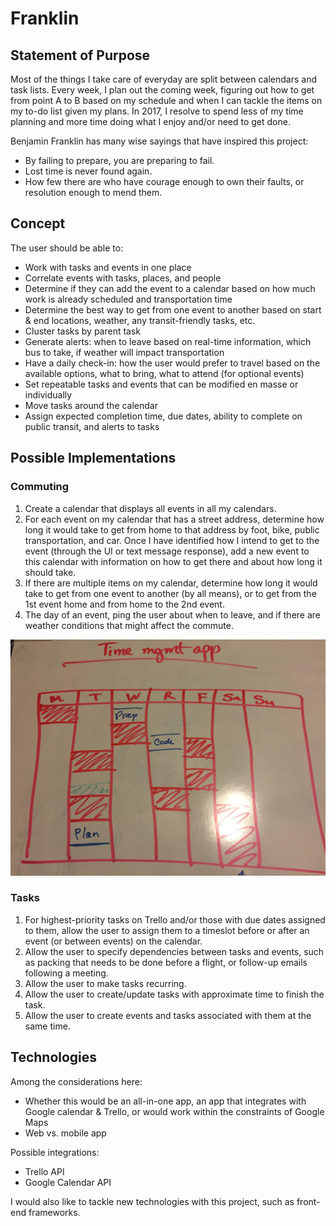 # Franklin

## Statement of Purpose

Most of the things I take care of everyday are split between calendars and task lists.  Every week, I plan out the coming week, figuring out how to get from point A to B based on my schedule and when I can tackle the items on my to-do list given my plans.  In 2017, I resolve to spend less of my time planning and more time doing what I enjoy and/or need to get done.

Benjamin Franklin has many wise sayings that have inspired this project:
* By failing to prepare, you are preparing to fail. 
* Lost time is never found again. 
* How few there are who have courage enough to own their faults, or resolution enough to mend them.

## Concept

The user should be able to:
* Work with tasks and events in one place
* Correlate events with tasks, places, and people
* Determine if they can add the event to a calendar based on how much work is already scheduled and transportation time
* Determine the best way to get from one event to another based on start & end locations, weather, any transit-friendly tasks, etc.
* Cluster tasks by parent task
* Generate alerts: when to leave based on real-time information, which bus to take, if weather will impact transportation
* Have a daily check-in: how the user would prefer to travel based on the available options, what to bring, what to attend (for optional events)
* Set repeatable tasks and events that can be modified en masse or individually
* Move tasks around the calendar
* Assign expected completion time, due dates, ability to complete on public transit, and alerts to tasks

## Possible Implementations

### Commuting

1. Create a calendar that displays all events in all my calendars.
2. For each event on my calendar that has a street address, determine how long it would take to get from home to that address by foot, bike, public transportation, and car.  Once I have identified how I intend to get to the event (through the UI or text message response), add a new event to this calendar with information on how to get there and about how long it should take.
3. If there are multiple items on my calendar, determine how long it would take to get from one event to another (by all means), or to get from the 1st event home and from home to the 2nd event.
4. The day of an event, ping the user about when to leave, and if there are weather conditions that might affect the commute.

![Calendar mockup](static/image.jpg?raw=true "Calendar mockup")

### Tasks

1. For highest-priority tasks on Trello and/or those with due dates assigned to them, allow the user to assign them to a timeslot before or after an event (or between events) on the calendar.
2. Allow the user to specify dependencies between tasks and events, such as packing that needs to be done before a flight, or follow-up emails following a meeting.
3. Allow the user to make tasks recurring.
4. Allow the user to create/update tasks with approximate time to finish the task.
5. Allow the user to create events and tasks associated with them at the same time.

## Technologies

Among the considerations here:
* Whether this would be an all-in-one app, an app that integrates with Google calendar & Trello, or would work within the constraints of Google Maps
* Web vs. mobile app

Possible integrations:
* Trello API
* Google Calendar API

I would also like to tackle new technologies with this project, such as front-end frameworks.
